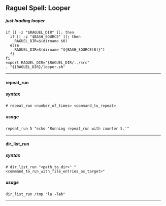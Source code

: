 ## Raguel Spell: Looper

##### just loading looper

```Shell
if [[ -z "$RAGUEL_DIR" ]]; then
  if [[ -z "$BASH_SOURCE" ]]; then
    RAGUEL_DIR=$(dirname $0)
  else
    RAGUEL_DIR=$(dirname "${BASH_SOURCE[0]}")
  fi
fi
export RAGUEL_DIR="$RAGUEL_DIR/../src"
. "${RAGUEL_DIR}/looper.sh"
```

***

#### repeat_run

##### syntax

` # repeat_run <number_of_times> <command_to_repeat> `

##### usage

```Shell
repeat_run 5 "echo 'Running repeat_run with counter 5.'"
```

***

#### dir_list_run

##### syntax

` # dir_list_run "<path_to_dir>" "<command_to_run_with_file_entries_as_target>" `

##### usage

```Shell
dir_list_run /tmp "la -lah"
```

***
